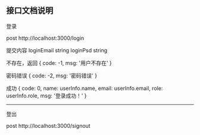 ## 接口文档说明

登录

post   http://localhost:3000/login

提交内容
loginEmail  string
loginPsd    string

不存在，返回
{
    code: -1,
    msg: '用户不存在'
}

密码错误
{
    code: -2,
    msg: '密码错误'
}

成功
{
    code: 0,
    name: userInfo.name,
    email: userInfo.email,
    role: userInfo.role,
    msg: '登录成功！'
}

---------

登出

post  http://localhost:3000/signout